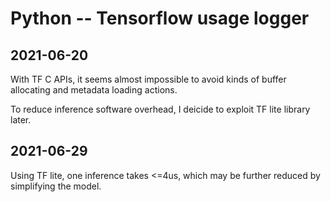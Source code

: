 
# Python -- Tensorflow usage logger

## 2021-06-20

With TF C APIs, it seems almost impossible to avoid kinds of buffer allocating and metadata loading actions.

To reduce inference software overhead, I deicide to exploit TF lite library later.

## 2021-06-29

Using TF lite, one inference takes <=4us, which may be further reduced by simplifying the model.
